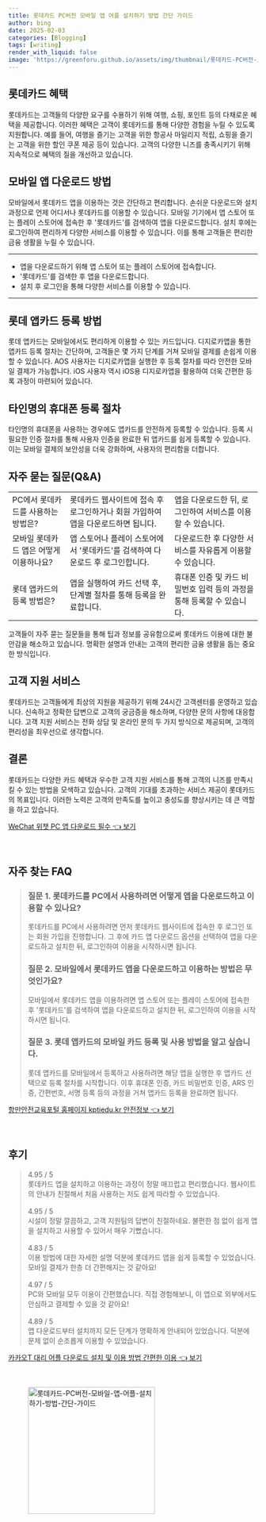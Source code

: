 ```yaml
---
title: 롯데카드 PC버전 모바일 앱 어플 설치하기 방법 간단 가이드
author: bing
date: 2025-02-03
categories: [Blogging]
tags: [writing]
render_with_liquid: false
image: 'https://greenforu.github.io/assets/img/thumbnail/롯데카드-PC버전-모바일-앱-어플-설치하기-방법-간단-가이드.webp'
---
```



<h2 id='롯데카드_혜택'>롯데카드 혜택</h2>

<p>롯데카드는 고객들의 다양한 요구를 수용하기 위해 여행, 쇼핑, 포인트 등의 다채로운 혜택을 제공합니다. 이러한 혜택은 고객이 롯데카드를 통해 다양한 경험을 누릴 수 있도록 지원합니다. 예를 들어, 여행을 즐기는 고객을 위한 항공사 마일리지 적립, 쇼핑을 즐기는 고객을 위한 할인 쿠폰 제공 등이 있습니다. 고객의 다양한 니즈를 충족시키기 위해 지속적으로 혜택의 질을 개선하고 있습니다. </p>

<h2 id='모바일_앱_다운로드'>모바일 앱 다운로드 방법</h2>

<p>모바일에서 롯데카드 앱을 이용하는 것은 간단하고 편리합니다. 손쉬운 다운로드와 설치 과정으로 언제 어디서나 롯데카드를 이용할 수 있습니다. 모바일 기기에서 앱 스토어 또는 플레이 스토어에 접속한 후 '롯데카드'를 검색하여 앱을 다운로드합니다. 설치 후에는 로그인하여 편리하게 다양한 서비스를 이용할 수 있습니다. 이를 통해 고객들은 편리한 금융 생활을 누릴 수 있습니다. </p>

<hr />

<ul>
    <li>앱을 다운로드하기 위해 앱 스토어 또는 플레이 스토어에 접속합니다.</li>
    <li>'롯데카드'를 검색한 후 앱을 다운로드합니다.</li>
    <li>설치 후 로그인을 통해 다양한 서비스를 이용할 수 있습니다.</li>
</ul>

<hr />

<h2 id='앱카드_등록'>롯데 앱카드 등록 방법</h2>

<p>롯데 앱카드는 모바일에서도 편리하게 이용할 수 있는 카드입니다. 디지로카앱을 통한 앱카드 등록 절차는 간단하며, 고객들은 몇 가지 단계를 거쳐 모바일 결제를 손쉽게 이용할 수 있습니다. AOS 사용자는 디지로카앱을 실행한 후 등록 절차를 따라 안전한 모바일 결제가 가능합니다. iOS 사용자 역시 iOS용 디지로카앱을 활용하여 더욱 간편한 등록 과정이 마련되어 있습니다.</p>

<h2 id='타인명의_등록'>타인명의 휴대폰 등록 절차</h2>

<p>타인명의 휴대폰을 사용하는 경우에도 앱카드를 안전하게 등록할 수 있습니다. 등록 시 필요한 인증 절차를 통해 사용자 인증을 완료한 뒤 앱카드를 쉽게 등록할 수 있습니다. 이는 모바일 결제의 보안성을 더욱 강화하며, 사용자의 편리함을 더합니다.</p>

<h2 id='자주_묻는_질문'>자주 묻는 질문(Q&A)</h2>

<table>
    <tr>
        <td>PC에서 롯데카드를 사용하는 방법은?</td>
        <td>롯데카드 웹사이트에 접속 후 로그인하거나 회원 가입하여 앱을 다운로드하면 됩니다.</td>
        <td>앱을 다운로드한 뒤, 로그인하여 서비스를 이용할 수 있습니다.</td>
    </tr>
    <tr>
        <td>모바일 롯데카드 앱은 어떻게 이용하나요?</td>
        <td>앱 스토어나 플레이 스토어에서 '롯데카드'를 검색하여 다운로드 후 로그인합니다.</td>
        <td>다운로드한 후 다양한 서비스를 자유롭게 이용할 수 있습니다.</td>
    </tr>
    <tr>
        <td>롯데 앱카드의 등록 방법은?</td>
        <td>앱을 실행하여 카드 선택 후, 단계별 절차를 통해 등록을 완료합니다.</td>
        <td>휴대폰 인증 및 카드 비밀번호 입력 등의 과정을 통해 등록할 수 있습니다.</td>
    </tr>
</table>

<p>고객들이 자주 묻는 질문들을 통해 팁과 정보를 공유함으로써 롯데카드 이용에 대한 불안감을 해소하고 있습니다. 명확한 설명과 안내는 고객의 편리한 금융 생활을 돕는 중요한 방식입니다.</p>

<h2 id='고객_지원_서비스'>고객 지원 서비스</h2>

<p>롯데카드는 고객들에게 최상의 지원을 제공하기 위해 24시간 고객센터를 운영하고 있습니다. 신속하고 정확한 답변으로 고객의 궁금증을 해소하며, 다양한 문의 사항에 대응합니다. 고객 지원 서비스는 전화 상담 및 온라인 문의 두 가지 방식으로 제공되며, 고객의 편리성을 최우선으로 생각합니다.</p>

<h2 id='결론'>결론</h2>

<p>롯데카드는 다양한 카드 혜택과 우수한 고객 지원 서비스를 통해 고객의 니즈를 만족시킬 수 있는 방법을 모색하고 있습니다. 고객의 기대를 초과하는 서비스 제공이 롯데카드의 목표입니다. 이러한 노력은 고객의 만족도를 높이고 충성도를 향상시키는 데 큰 역할을 하고 있습니다.</p>


<p><a class="click-button" title="WeChat 위챗 PC 앱 다운로드 필수" href="https://greenforu.github.io/posts/WeChat-%EC%9C%84%EC%B1%97-PC-%EC%95%B1-%EB%8B%A4%EC%9A%B4%EB%A1%9C%EB%93%9C-%ED%95%84%EC%88%98/" rel="dofollow">WeChat 위챗 PC 앱 다운로드 필수 👈 보기</a></p><br>
<h2 id='자주_찾는_FAQ'>자주 찾는 FAQ</h2>
<div itemscope="" itemtype="https://schema.org/FAQPage">
<blockquote>
<div itemscope="" itemprop="mainEntity" itemtype="https://schema.org/Question">
<h3 itemprop="name">질문 1. 롯데카드를 PC에서 사용하려면 어떻게 앱을 다운로드하고 이용할 수 있나요?</h3>
<div itemscope="" itemprop="acceptedAnswer" itemtype="https://schema.org/Answer">
<span itemprop="text">
<p>롯데카드를 PC에서 사용하려면 먼저 롯데카드 웹사이트에 접속한 후 로그인 또는 회원 가입을 진행합니다. 그 후에 카드 앱 다운로드 옵션을 선택하여 앱을 다운로드하고 설치한 뒤, 로그인하여 이용을 시작하시면 됩니다.</p>
</span>
</div>
</div>
<div itemscope="" itemprop="mainEntity" itemtype="https://schema.org/Question">
<h3 itemprop="name">질문 2. 모바일에서 롯데카드 앱을 다운로드하고 이용하는 방법은 무엇인가요?</h3>
<div itemscope="" itemprop="acceptedAnswer" itemtype="https://schema.org/Answer">
<span itemprop="text">
<p>모바일에서 롯데카드 앱을 이용하려면 앱 스토어 또는 플레이 스토어에 접속한 후 '롯데카드'를 검색하여 앱을 다운로드하고 설치한 뒤, 로그인하여 이용을 시작하시면 됩니다.</p>
</span>
</div>
</div>
<div itemscope="" itemprop="mainEntity" itemtype="https://schema.org/Question">
<h3 itemprop="name">질문 3. 롯데 앱카드의 모바일 카드 등록 및 사용 방법을 알고 싶습니다.</h3>
<div itemscope="" itemprop="acceptedAnswer" itemtype="https://schema.org/Answer">
<span itemprop="text">
<p>롯데 앱카드를 모바일에서 등록하고 사용하려면 해당 앱을 실행한 후 앱카드 선택으로 등록 절차를 시작합니다. 이후 휴대폰 인증, 카드 비밀번호 인증, ARS 인증, 간편번호, 서명 등록 등의 과정을 거쳐 앱카드 등록을 완료하면 됩니다.</p>
</span>
</div>
</div>
</blockquote>
</div>
<p><a class="click-button" title="항만안전교육포털 홈페이지 kptiedu.kr 안전정보" href="https://greenforu.github.io/posts/%ED%95%AD%EB%A7%8C%EC%95%88%EC%A0%84%EA%B5%90%EC%9C%A1%ED%8F%AC%ED%84%B8-%ED%99%88%ED%8E%98%EC%9D%B4%EC%A7%80-kptiedu.kr-%EC%95%88%EC%A0%84%EC%A0%95%EB%B3%B4/" rel="dofollow">항만안전교육포털 홈페이지 kptiedu.kr 안전정보 👈 보기</a></p><br>
<h2 id='후기'>후기</h2>
<div itemscope itemtype="https://schema.org/Product">
  <blockquote>
  <div itemprop="review" itemscope itemtype="https://schema.org/Review">
      <div itemprop="reviewRating" itemscope itemtype="https://schema.org/Rating"> <span itemprop="ratingValue">4.95</span> / <span itemprop="bestRating">5</span> </div>
      <span itemprop="reviewBody">롯데카드 앱을 설치하고 이용하는 과정이 정말 매끄럽고 편리했습니다. 웹사이트의 안내가 친절해서 처음 사용하는 저도 쉽게 따라할 수 있었습니다.</span>
  </div>
  <br>
  <div itemprop="review" itemscope itemtype="https://schema.org/Review">
      <div itemprop="reviewRating" itemscope itemtype="https://schema.org/Rating"> <span itemprop="ratingValue">4.95</span> / <span itemprop="bestRating">5</span> </div>
      <span itemprop="reviewBody">시설이 정말 깔끔하고, 고객 지원팀의 답변이 친절하네요. 불편한 점 없이 쉽게 앱을 설치하고 사용할 수 있어서 매우 기뻤습니다.</span>
  </div>
  <br>
  <div itemprop="review" itemscope itemtype="https://schema.org/Review">
      <div itemprop="reviewRating" itemscope itemtype="https://schema.org/Rating"> <span itemprop="ratingValue">4.83</span> / <span itemprop="bestRating">5</span> </div>
      <span itemprop="reviewBody">이용 방법에 대한 자세한 설명 덕분에 롯데카드 앱을 쉽게 등록할 수 있었습니다. 모바일 결제가 한층 더 간편해지는 것 같아요!</span>
  </div>
  <br>
  <div itemprop="review" itemscope itemtype="https://schema.org/Review">
      <div itemprop="reviewRating" itemscope itemtype="https://schema.org/Rating"> <span itemprop="ratingValue">4.97</span> / <span itemprop="bestRating">5</span> </div>
      <span itemprop="reviewBody">PC와 모바일 모두 이용이 간편했습니다. 직접 경험해보니, 이 앱으로 외부에서도 안심하고 결제할 수 있을 것 같아요!</span>
  </div>
  <br>
  <div itemprop="review" itemscope itemtype="https://schema.org/Review">
      <div itemprop="reviewRating" itemscope itemtype="https://schema.org/Rating"> <span itemprop="ratingValue">4.89</span> / <span itemprop="bestRating">5</span> </div>
      <span itemprop="reviewBody">앱 다운로드부터 설치까지 모든 단계가 명확하게 안내되어 있었습니다. 덕분에 문제 없이 순조롭게 이용할 수 있었습니다.</span>
  </div>
  </blockquote>
</div>
<p><a class="click-button" title="카카오T 대리 어플 다운로드 설치 및 이용 방법 간편한 이용" href="https://greenforu.github.io/posts/%EC%B9%B4%EC%B9%B4%EC%98%A4T-%EB%8C%80%EB%A6%AC-%EC%96%B4%ED%94%8C-%EB%8B%A4%EC%9A%B4%EB%A1%9C%EB%93%9C-%EC%84%A4%EC%B9%98-%EB%B0%8F-%EC%9D%B4%EC%9A%A9-%EB%B0%A9%EB%B2%95-%EA%B0%84%ED%8E%B8%ED%95%9C-%EC%9D%B4%EC%9A%A9/" rel="dofollow">카카오T 대리 어플 다운로드 설치 및 이용 방법 간편한 이용 👈 보기</a></p><br>
<figure class="image"><img src="https://greenforu.github.io/assets/img/thumbnail/롯데카드-PC버전-모바일-앱-어플-설치하기-방법-간단-가이드.webp" alt="롯데카드-PC버전-모바일-앱-어플-설치하기-방법-간단-가이드" width="256" height="256"></figure>